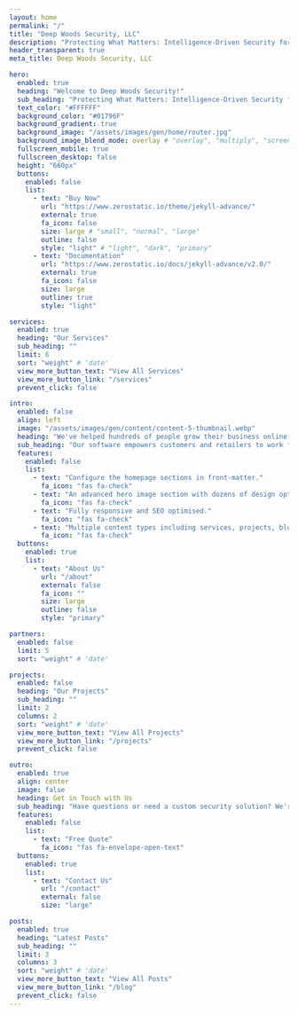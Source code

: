 ```yaml
---
layout: home
permalink: "/"
title: "Deep Woods Security, LLC"
description: "Protecting What Matters: Intelligence-Driven Security for a Safer Tomorrow"
header_transparent: true
meta_title: Deep Woods Security, LLC

hero:
  enabled: true
  heading: "Welcome to Deep Woods Security!"
  sub_heading: "Protecting What Matters: Intelligence-Driven Security for a Safer Tomorrow"
  text_color: "#FFFFFF"
  background_color: "#01796F"
  background_gradient: true
  background_image: "/assets/images/gen/home/router.jpg"
  background_image_blend_mode: overlay # "overlay", "multiply", "screen"
  fullscreen_mobile: true
  fullscreen_desktop: false
  height: "660px"
  buttons:
    enabled: false
    list:
      - text: "Buy Now"
        url: "https://www.zerostatic.io/theme/jekyll-advance/"
        external: true
        fa_icon: false
        size: large # "small", "normal", "large"
        outline: false
        style: "light" # "light", "dark", "primary"
      - text: "Documentation"
        url: "https://www.zerostatic.io/docs/jekyll-advance/v2.0/"
        external: true
        fa_icon: false
        size: large
        outline: true
        style: "light"

services:
  enabled: true
  heading: "Our Services"
  sub_heading: ""
  limit: 6
  sort: "weight" # 'date'
  view_more_button_text: "View All Services"
  view_more_button_link: "/services"
  prevent_click: false

intro:
  enabled: false
  align: left
  image: "/assets/images/gen/content/content-5-thumbnail.webp"
  heading: "We've helped hundreds of people grow their business online."
  sub_heading: "Our software empowers customers and retailers to work from anywhere in the world, on the go, or at home."
  features:
    enabled: false
    list:
      - text: "Configure the homepage sections in front-matter."
        fa_icon: "fas fa-check"
      - text: "An advanced hero image section with dozens of design options."
        fa_icon: "fas fa-check"
      - text: "Fully responsive and SEO optimised."
        fa_icon: "fas fa-check"
      - text: "Multiple content types including services, projects, blog and more."
        fa_icon: "fas fa-check"
  buttons:
    enabled: true
    list:
      - text: "About Us"
        url: "/about"
        external: false
        fa_icon: ""
        size: large
        outline: false
        style: "primary"

partners:
  enabled: false
  limit: 5
  sort: "weight" # 'date'

projects:
  enabled: false
  heading: "Our Projects"
  sub_heading: ""
  limit: 2
  columns: 2
  sort: "weight" # 'date'
  view_more_button_text: "View All Projects"
  view_more_button_link: "/projects"
  prevent_click: false

outro:
  enabled: true
  align: center
  image: false
  heading: Get in Touch with Us
  sub_heading: "Have questions or need a custom security solution? We're here to help. Reach out and let’s secure your future together."
  features:
    enabled: false
    list:
      - text: "Free Quote"
        fa_icon: "fas fa-envelope-open-text"
  buttons:
    enabled: true
    list:
      - text: "Contact Us"
        url: "/contact"
        external: false
        size: "large"

posts:
  enabled: true
  heading: "Latest Posts"
  sub_heading: ""
  limit: 3
  columns: 3
  sort: "weight" # 'date'
  view_more_button_text: "View All Posts"
  view_more_button_link: "/blog"
  prevent_click: false
---
```

